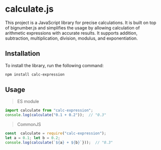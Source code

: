 # calculate.js

This project is a JavaScript library for precise calculations. It is built on top of bignumber.js and simplifies the usage by allowing calculation of arithmetic expressions with accurate results. It supports addition, subtraction, multiplication, division, modulus, and exponentiation.

## Installation

To install the library, run the following command:

```bash
npm install calc-expression
```

## Usage
> ES module
```javascript
import calculate from "calc-expression";
console.log(calculate("0.1 + 0.2"));  // "0.3"
```
> CommonJS
```javascript
const  calculate = require("calc-expression");
let a = 0.1; let b = 0.2;
console.log(calculate(`${a} + ${b}`}));  // "0.3"
```